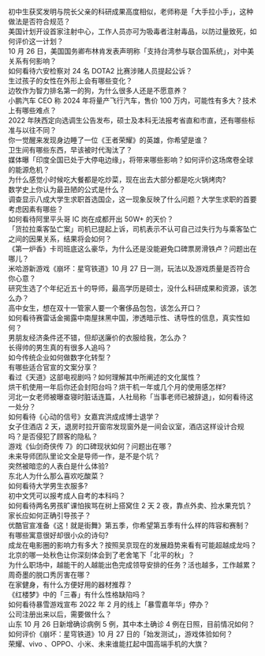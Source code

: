初中生获奖发明与院长父亲的科研成果高度相似，老师称是「大手拉小手」，这种做法是否符合规范？  
美国计划开设首家注射中心，工作人员亦可为吸毒者注射毒品，以防过量致死，如何评价这一计划？  
10 月 26 日，美国国务卿布林肯发表声明称「支持台湾参与联合国系统」，对中美关系有何影响？  
如何看待六安检察对 24 名 DOTA2 比赛涉赌人员提起公诉？  
生过孩子的女性在外形上会有哪些变化？  
边牧作为智力排名第一的狗，为什么很多人还是不愿意养？  
小鹏汽车 CEO 称 2024 年将量产飞行汽车，售价 100 万内，可能性有多大？技术上有哪些难点？  
2022 年陕西定向选调生公告发布，硕士及本科无法报考省直和市直，还有哪些标准与以往不同？  
你一觉醒来发现身边睡了一位《王者荣耀》的英雄，你希望是谁？  
卫生间有哪些东西，早该被时代淘汰了？  
媒体曝「印度全国已处于大停电边缘」，将带来哪些影响？如何评价这场席卷全球的能源危机？  
为什么感觉小时候吃大餐都是吃炒菜，现在出去大部分都是吃火锅烤肉?  
数学史上你认为最丑陋的公式是什么？  
调查显示八成大学生求职首选国企，这一现象反映了什么问题？大学生求职的首要考虑因素有哪些？  
如何看待阿里平头哥 IC 岗在成都开出 50W+ 的天价？  
「货拉拉乘客坠亡案」司机已提起上诉，司机表示不认可自己过失行为与乘客坠亡之间的因果关系，结果将会如何？  
《第一炉香》卡司班底这么豪华，为什么还是没能避免口碑票房滑铁卢？问题出在哪儿？  
米哈游新游戏《崩坏：星穹铁道》10 月 27 日一测，玩法以及游戏质量是否符合你心意？  
研究生选了个年纪近五十的导师，最高学历是硕士，没什么科研成果和资源，该怎么办？  
高中女生，想在双十一管家人要一个奢侈品包包，该怎么开口？  
如何看待赛雷话金揭露中南屋抹黑中国，渗透暗示性、诱导性的信息，真实性如何？  
男朋友经济条件还不错，但却送廉价的衣服给我，怎么办？  
长得帅的男生真的有很多人追吗？  
如今传统企业如何做数字化转型？  
有哪些适合官宣的文案分享？  
看过《天道》这部电视剧吗？如何理解其中所阐述的文化属性？  
烘干机使用一年后你还会封阳台吗？烘干机一年或几个月的使用感怎样?  
河北一女老师被曝查寝时脏话连篇，人社局称「当事老师已被辞退」，如何看待这一处分？  
如何看待《心动的信号》女嘉宾洪成成博士退学？  
女子住酒店 2 天，退房时拉开窗帘发现窗外是一间会议室，酒店这样设计合规吗？是否侵犯了顾客的隐私？  
游戏《仙剑奇侠传 7》的口碑现状如何？问题出在哪？  
未来导师团队里论文全是导师一作，是不是个坑？  
突然被暗恋的人表白是什么体验?  
东北人为什么那么喜欢吃酸菜？  
如何看待大学男生衣服多?  
初中文凭可以报考成人自考的本科吗？  
如何看待两名男孩旷课怕挨骂在树上搭窝住 2 天 2 夜，靠点外卖、捡水果充饥？家长应如何正确引导孩子？  
优酷官宣准备《这！就是街舞》第五季，你希望第五季有什么样的阵容和赛制？  
有哪些寓意很好却很小众的诗句?  
成龙在电影圈的影响力有多大？按照吴京现在的发展趋势来看有可能超越成龙吗？  
北京的哪一处秋色让你深刻体会到了老舍笔下「北平的秋」？  
为什么职场中，越能干的人越能出色完成领导安排的任务？活也越多，工作越累？  
周奇墨的脱口秀厉害在哪？  
在家健身，有什么方便好用的器材推荐？  
《红楼梦》中的「三春」有什么性格缺陷吗？  
如何看待暴雪游戏宣布 2022 年 2 月的线上「暴雪嘉年华」停办？  
公司注册出来以后，需要做什么？  
山东 10 月 26 日新增确诊病例 5 例，其中本土确诊 4 例在日照，目前情况如何？  
如何评价《崩坏：星穹铁道》10 月 27 日的「始发测试」，游戏体验如何？  
荣耀、vivo 、OPPO、小米、未来谁能扛起中国高端手机的大旗？  

